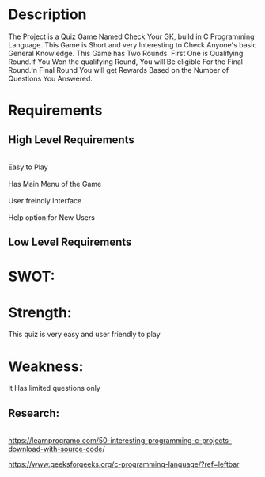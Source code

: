 # Description
The Project is a Quiz Game Named Check Your GK, build in C Programming Language. This Game is Short and very Interesting to Check Anyone's basic General Knowledge. This Game has Two Rounds. First One is Qualifying Round.If You Won the qualifying Round, You will Be eligible For the Final Round.In Final Round You will get Rewards Based on the Number of Questions You Answered.
# Requirements

## High Level Requirements
<br>Easy to Play<br/>
<br>Has Main Menu of the Game<br/> 
<br>User freindly Interface<br/>
<br>Help option for New Users<br/>

## Low Level Requirements



# SWOT:
# Strength:
This quiz is very easy and user friendly to play

# Weakness:
It Has limited questions only

## Research:
<br> https://learnprogramo.com/50-interesting-programming-c-projects-download-with-source-code/ <br/>

https://www.geeksforgeeks.org/c-programming-language/?ref=leftbar



